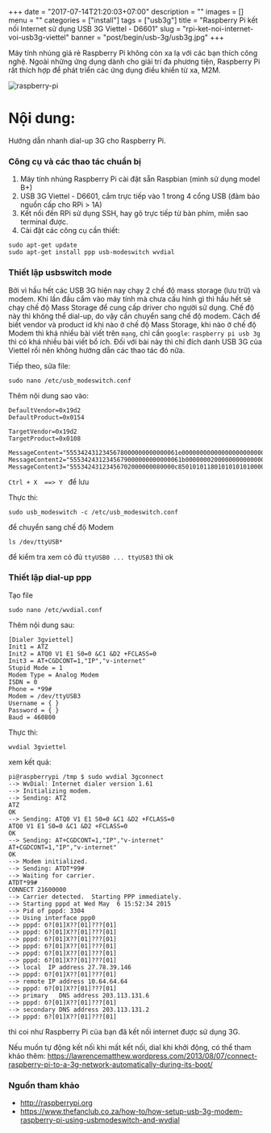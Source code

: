 +++
date = "2017-07-14T21:20:03+07:00"
description = ""
images = []
menu = ""
categories = ["install"]
tags = ["usb3g"]
title = "Raspberry Pi kết nối Internet sử dụng USB 3G Viettel - D6601"
slug = "rpi-ket-noi-internet-voi-usb3g-viettel"
banner = "post/begin/usb-3g/usb3g.jpg"
+++

Máy tính nhúng giá rẻ Raspberry Pi không còn xa lạ với các bạn thích công nghệ. Ngoài những ứng dụng dành cho giải trí đa phương tiện, Raspberry Pi rất thích hợp để phát triển các ứng dụng điều khiển từ xa, M2M. 

<!--more-->

![raspberry-pi][rpi-img]

Nội dung:
=========
Hướng dẫn nhanh dial-up 3G cho Raspberry Pi.

### Công cụ và các thao tác chuẩn bị
1. Máy tính nhúng Raspberry Pi cài đặt sẵn Raspbian (mình sử dụng model B+)
2. USB 3G Viettel - D6601, cắm trực tiếp vào 1 trong 4 cổng USB (đảm bảo nguồn cấp cho RPi > 1A)
3. Kết nối đến RPi sử dụng SSH, hay gõ trực tiếp từ bàn phím, miễn sao terminal được.
4. Cài đặt các công cụ cần thiết:
``` 
sudo apt-get update
sudo apt-get install ppp usb-modeswitch wvdial
```
### Thiết lập usbswitch mode
Bởi vì hầu hết các USB 3G hiện nay chạy 2 chế độ mass storage (lưu trữ) và modem. Khi lần đầu cắm vào máy tính mà chưa cấu hình gì thì hầu hết sẽ chạy chế độ Mass Storage để cung cấp driver cho người sử dụng. Chế độ này thì không thể dial-up, do vậy cần chuyển sang chế độ modem. 
Cách để biết vendor và product id khi nào ở chế độ Mass Storage, khi nào ở chế độ Modem thì khá nhiều bài viết trên `mạng`, chỉ cần `google`: `raspberry pi usb 3g` thì có khá nhiều bài viết bổ ích. Đối với bài này thì chỉ đích danh USB 3G của Viettel rồi nên không hướng dẫn các thao tác đó nữa.

Tiếp theo, sửa file: 
```
sudo nano /etc/usb_modeswitch.conf
```
Thêm nội dung sao vào:

```
DefaultVendor=0x19d2 
DefaultProduct=0x0154

TargetVendor=0x19d2 
TargetProduct=0x0108

MessageContent="5553424312345678000000000000061e000000000000000000000000000000"
MessageContent2="5553424312345679000000000000061b000000020000000000000000000000" 
MessageContent3="55534243123456702000000080000c85010101180101010101000000000000"
```

`Ctrl + X  ==> Y ` để lưu

Thực thi:
```
sudo usb_modeswitch -c /etc/usb_modeswitch.conf
```
để chuyển sang chế độ Modem

```
ls /dev/ttyUSB*
```
để kiểm tra xem có đủ ```ttyUSB0 ... ttyUSB3``` thì ok

### Thiết lập dial-up ppp
Tạo file
```
sudo nano /etc/wvdial.conf 
```
Thêm nội dung sau:
```
[Dialer 3gviettel] 
Init1 = ATZ 
Init2 = ATQ0 V1 E1 S0=0 &C1 &D2 +FCLASS=0 
Init3 = AT+CGDCONT=1,"IP","v-internet" 
Stupid Mode = 1 
Modem Type = Analog Modem 
ISDN = 0 
Phone = *99# 
Modem = /dev/ttyUSB3 
Username = { } 
Password = { } 
Baud = 460800
```

Thực thi:

```
wvdial 3gviettel
```

xem kết quả:

```
pi@raspberrypi /tmp $ sudo wvdial 3gconnect
--> WvDial: Internet dialer version 1.61
--> Initializing modem.
--> Sending: ATZ
ATZ
OK
--> Sending: ATQ0 V1 E1 S0=0 &C1 &D2 +FCLASS=0
ATQ0 V1 E1 S0=0 &C1 &D2 +FCLASS=0
OK
--> Sending: AT+CGDCONT=1,"IP","v-internet"
AT+CGDCONT=1,"IP","v-internet"
OK
--> Modem initialized.
--> Sending: ATDT*99#
--> Waiting for carrier.
ATDT*99#
CONNECT 21600000
--> Carrier detected.  Starting PPP immediately.
--> Starting pppd at Wed May  6 15:52:34 2015
--> Pid of pppd: 3304
--> Using interface ppp0
--> pppd: б?[01]X??[01]???[01]
--> pppd: б?[01]X??[01]???[01]
--> pppd: б?[01]X??[01]???[01]
--> pppd: б?[01]X??[01]???[01]
--> pppd: б?[01]X??[01]???[01]
--> pppd: б?[01]X??[01]???[01]
--> local  IP address 27.78.39.146
--> pppd: б?[01]X??[01]???[01]
--> remote IP address 10.64.64.64
--> pppd: б?[01]X??[01]???[01]
--> primary   DNS address 203.113.131.6
--> pppd: б?[01]X??[01]???[01]
--> secondary DNS address 203.113.131.2
--> pppd: б?[01]X??[01]???[01]
```

thì coi như Raspberry Pi của bạn đã kết nối internet được sử dụng 3G.

Nếu muốn tự động kết nối khi mất kết nối, dial khi khởi động, có thể tham khảo thêm: https://lawrencematthew.wordpress.com/2013/08/07/connect-raspberry-pi-to-a-3g-network-automatically-during-its-boot/

### Nguồn tham khảo
- http://raspberrypi.org
- https://www.thefanclub.co.za/how-to/how-setup-usb-3g-modem-raspberry-pi-using-usbmodeswitch-and-wvdial


[rpi-img]: https://www.raspberrypi.org/wp-content/uploads/2014/07/rsz_b-.jpg
